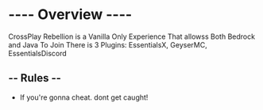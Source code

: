 # ---- Overview ----

CrossPlay Rebellion is a Vanilla Only Experience That allowss Both Bedrock and Java To Join
There is 3 Plugins:
EssentialsX,
GeyserMC,
EssentialsDiscord

## -- Rules --
- If you're gonna cheat. dont get caught!

